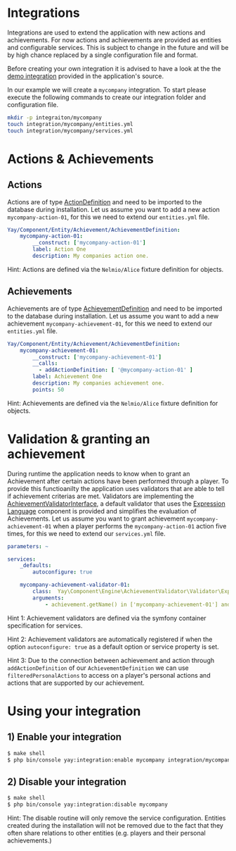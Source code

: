 # Integrations #

Integrations are used to extend the application with new actions and achievements. For now actions and achievements are provided as entities and configurable services. This is subject to change in the future and will be by high chance replaced by a single configuration file and format.

Before creating your own integration it is advised to have a look at the the [demo integration](integration/demo) provided in the application's source.

In our example we will create a `mycompany` integration. To start please execute the following commands to create our integration folder and configuration file.

```bash
mkdir -p integraiton/mycompany
touch integration/mycompany/entities.yml
touch integration/mycompany/services.yml
```

# Actions & Achievements

## Actions

Actions are of type [ActionDefinition](../src/Yay/Component/Entity/Achievement/ActionDefinition.php) and need to be imported to the database during installation. Let us assume you want to add a new action `mycompany-action-01`, for this we need to extend our `entities.yml` file.

```yaml
Yay/Component/Entity/Achievement/AchievementDefinition:
    mycompany-action-01:
        __construct: ['mycompany-action-01']
        label: Action One
        description: My companies action one.
```
Hint: Actions are defined via the `Nelmio/Alice` fixture definition for objects.

## Achievements

Achievements are of type [AchievementDefinition](..src/Yay/Component/Entity/Achievement/AchievementDefinition.php) and need to be imported to the database during installation. Let us assume you want to add a new achievement `mycompany-achievement-01`, for this we need to extend our `entities.yml` file.

```yaml
Yay/Component/Entity/Achievement/AchievementDefinition:
    mycompany-achievement-01:
        __construct: ['mycompany-achievement-01']
        __calls:
          - addActionDefinition: [ '@mycompany-action-01' ]
        label: Achievement One
        description: My companies achievement one.
        points: 50
```
Hint: Achievements are defined via the `Nelmio/Alice` fixture definition for objects.

# Validation & granting an achievement

During runtime the application needs to know when to grant an Achievement after certain actions have been performed through a player. To provide this functioanilty the application uses validators that are able to tell if achievement criterias are met. Validators are implementing the [AchievementValidatorInterface](../src/Yay/Component/Engine/AchievementValidatorInterface.php), a default validator that uses the [Expression Language](https://symfony.com/doc/current/components/expression_language.html) component is provided and simplifies the evaluation of Achievements. Let us assume you want to grant achievement `mycompany-achievement-01` when a player performs the `mycompany-action-01` action five times, for this we need to extend our `services.yml` file.

```yaml
parameters: ~

services:
    _defaults:
        autoconfigure: true

    mycompany-achievement-validator-01:
        class:  Yay\Component\Engine\AchievementValidator\Validator\ExpressionLanguageValidator
        arguments:
            - achievement.getName() in ['mycompany-achievement-01'] and filteredPersonalActions.count() >= 5
```
Hint 1: Achievement validators are defined via the symfony container specification for services.

Hint 2: Achievement validators are automatically registered if when the option `autoconfigure: true` as a default option or service property is set.

Hint 3: Due to the connection between achievement and action through `addActionDefinition` of our `AchievementDefinition` we can use `filteredPersonalActions` to access on a player's personal actions and actions that are supported by our achievement.

# Using your integration

## 1) Enable your integration
```bash
$ make shell
$ php bin/console yay:integration:enable mycompany integration/mycompany
```

## 2) Disable your integration
```bash
$ make shell
$ php bin/console yay:integration:disable mycompany
```
Hint: The disable routine will only remove the service configuration. Entities created during the installation will not be removed due to the fact that they often share relations to other entities (e.g. players and their personal achievements.)

